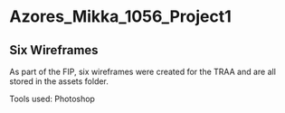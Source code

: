 # Azores_Mikka_1056_Project1
## Six Wireframes

As part of the FIP, six wireframes were created for the TRAA and are all stored in the assets folder.

Tools used:
Photoshop